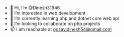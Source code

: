 - 👋 Hi, I’m @Dinesh31946
- 👀 I’m interested in web development
- 🌱 I’m currently learning php and dotnet core web api
- 💞️ I’m looking to collaborate on php projects
- 📫 I am reachable at gosavidinesh54@gmail.com 

<!---
Dinesh31946/Dinesh31946 is a ✨ special ✨ repository because its `README.md` (this file) appears on your GitHub profile.
You can click the Preview link to take a look at your changes.
--->
